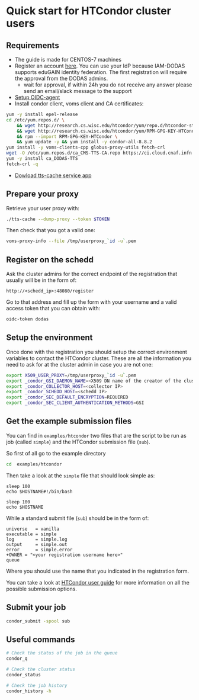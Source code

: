 # Quick start for HTCondor cluster users

## Requirements

- The guide is made for CENTOS-7 machines
- Register an account [here](https://dodas-iam.cloud.cnaf.infn.it). You can use your IdP because IAM-DODAS supports eduGAIN identity federation. The first registration will require the approval from the DODAS admins.
    - wait for approval, if within 24h you do not receive any answer please send an email/slack message to the support
- [Setup OIDC-agent](setup-oidc.md)
- Install condor client, voms client and CA certificates:

```bash
yum -y install epel-release
cd /etc/yum.repos.d/ \
    && wget http://research.cs.wisc.edu/htcondor/yum/repo.d/htcondor-stable-rhel7.repo \
    && wget http://research.cs.wisc.edu/htcondor/yum/RPM-GPG-KEY-HTCondor \
    && rpm --import RPM-GPG-KEY-HTCondor \
    && yum update -y && yum install -y condor-all-8.8.2
yum install -y voms-clients-cpp globus-proxy-utils fetch-crl
wget -O /etc/yum.repos.d/ca_CMS-TTS-CA.repo https://ci.cloud.cnaf.infn.it/view/dodas/job/ca_DODAS-TTS/job/master/lastSuccessfulBuild/artifact/ca_DODAS-TTS.repo
yum -y install ca_DODAS-TTS
fetch-crl -q
```

- [Dowload tts-cache service app](https://github.com/DODAS-TS/dodas-ttsInK8s/releases/download/v0.0.1/tts-cache) 

## Prepare your proxy

Retrieve your user proxy with:

```bash
./tts-cache --dump-proxy --token $TOKEN
```

Then check that you got a valid one:

```bash
voms-proxy-info --file /tmp/userproxy_`id -u`.pem
```

## Register on the schedd

Ask the cluster admins for the correct endpoint of the registration that usually will be in the form of:

```text
http://<schedd_ip>:48080/register
```

Go to that address and fill up the form with your username and a valid access token that you can obtain with:

```bash
oidc-token dodas
```

## Setup the environment

Once done with the registration you should setup the correct environment variables to contact the HTCondor cluster.
These are all the information you need to ask for at the cluster admin in case you are not one:

```bash
export X509_USER_PROXY=/tmp/userproxy_`id -u`.pem
export _condor_GSI_DAEMON_NAME=<X509 DN name of the creator of the cluster>
export _condor_COLLECTOR_HOST=<collector IP>
export _condor_SCHEDD_HOST=<schedd IP>
export _condor_SEC_DEFAULT_ENCRYPTION=REQUIRED
export _condor_SEC_CLIENT_AUTHENTICATION_METHODS=GSI
```

## Get the example submission files

You can find in `examples/htcondor` two files that are the script to be run as job (called `simple`) and the HTCondor submission file (`sub`).

So first of all go to the example directory

```bash
cd  examples/htcondor
```

Then take a look at the `simple` file that should look simple as:

```text
sleep 100
echo $HOSTNAME#!/bin/bash

sleep 100
echo $HOSTNAME
```

While a standard submit file (`sub`) should be in the form of:

```text
universe   = vanilla
executable = simple
log        = simple.log
output     = simple.out
error      = simple.error
+OWNER = "<your registration username here>"
queue
```

Where you should use the name that you indicated in the registration form.

You can take a look at [HTCondor user guide](https://htcondor.readthedocs.io/en/latest/users-manual/submitting-a-job.html) for more information on all the possible submission options.


## Submit your job

``` bash
condor_submit -spool sub
```

## Useful commands

```bash
# Check the status of the job in the queue
condor_q

# Check the cluster status
condor_status

# Check the job history
condor_history -h
```

